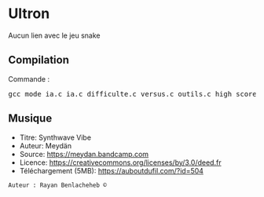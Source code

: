 # Ultron
Aucun lien avec le jeu snake

## Compilation
Commande :
<pre>
gcc mode_ia.c ia.c difficulte.c versus.c outils.c high_score.c main.c menu.c survie.c -o prog -I include -L lib -lSDL2main -lSDL2 -lSDL2_ttf -lSDL2_mixer -lSDL2_image
</pre>
## Musique
- Titre:  Synthwave Vibe
- Auteur: Meydän
- Source: https://meydan.bandcamp.com
- Licence: https://creativecommons.org/licenses/by/3.0/deed.fr
- Téléchargement (5MB): https://auboutdufil.com/?id=504
```
Auteur : Rayan Benlacheheb ©
```
